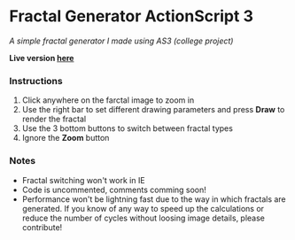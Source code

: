 # Fractal Generator ActionScript 3
_A simple fractal generator I made using AS3 (college project)_
<br/>

**Live version [here](http://radvalentin.github.io/Fractal-Generator-ActionScript3/)**

### Instructions

1. Click anywhere on the farctal image to zoom in
2. Use the right bar to set different drawing parameters and press **Draw** to render the fractal
3. Use the 3 bottom buttons to switch between fractal types
4. Ignore the **Zoom** button

### Notes

- Fractal switching won't work in IE
- Code is uncommented, comments comming soon!
- Performance won't be lightning fast due to the way in which fractals are generated. If you know of any way to speed up the calculations or reduce the number of cycles without loosing image details, please contribute!


